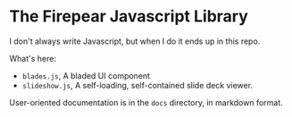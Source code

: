 The Firepear Javascript Library
===============================

I don't always write Javascript, but when I do it ends up in this repo.

What's here:

  * `blades.js`, A bladed UI component
  * `slideshow.js`, A self-loading, self-contained slide deck viewer.

User-oriented documentation is in the `docs` directory, in markdown
format.